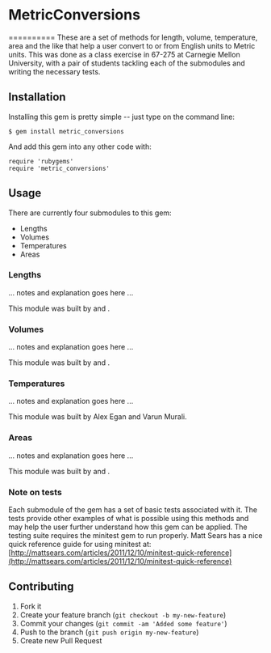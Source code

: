 # MetricConversions
==========
These are a set of methods for length, volume, temperature, area and the like that help a user convert to or from English units to Metric units.  This was done as a class exercise in 67-275 at Carnegie Mellon University, with a pair of students tackling each of the submodules and writing the necessary tests.


Installation
------------
Installing this gem is pretty simple -- just type on the command line:

```  
$ gem install metric_conversions 
```

And add this gem into any other code with:

```  
require 'rubygems'
require 'metric_conversions' 
```


Usage
------------
There are currently four submodules to this gem:

* Lengths
* Volumes
* Temperatures
* Areas


### Lengths ###
... notes and explanation goes here ...

This module was built by <YOUR NAME HERE> and <YOUR NAME HERE>.


### Volumes ###
... notes and explanation goes here ...

This module was built by <YOUR NAME HERE> and <YOUR NAME HERE>.


### Temperatures ###
... notes and explanation goes here ...

This module was built by Alex Egan and Varun Murali.


### Areas ###
... notes and explanation goes here ...

This module was built by <YOUR NAME HERE> and <YOUR NAME HERE>.


### Note on tests ###

Each submodule of the gem has a set of basic tests associated with it.  The tests provide other examples of what is possible using this methods and may help the user further understand how this gem can be applied.  The testing suite requires the minitest gem to run properly.  Matt Sears has a nice quick reference guide for using minitest at: [http://mattsears.com/articles/2011/12/10/minitest-quick-reference](http://mattsears.com/articles/2011/12/10/minitest-quick-reference)


Contributing
------------
1. Fork it
2. Create your feature branch (`git checkout -b my-new-feature`)
3. Commit your changes (`git commit -am 'Added some feature'`)
4. Push to the branch (`git push origin my-new-feature`)
5. Create new Pull Request

